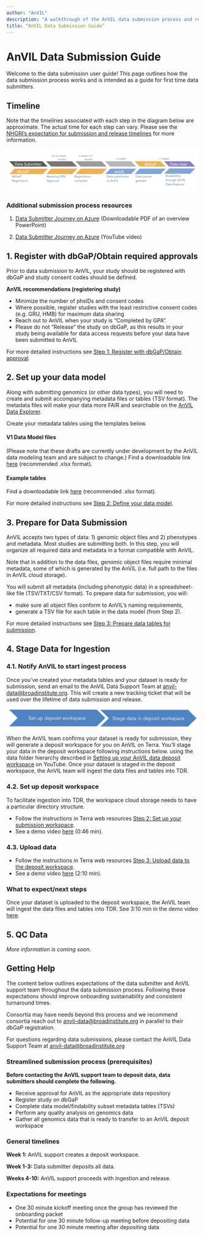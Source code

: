 ```yaml
---
author: "AnVIL"
description: "A walkthrough of the AnVIL data submission process and requirements."
title: “AnVIL Data Submission Guide”
---
```


# AnVIL Data Submission Guide

<hero>

Welcome to the data submission user guide!  This page outlines how the data submission process works and is intended as a guide for first time data submitters.

</hero>

## Timeline

Note that the timelines associated with each step in the diagram below are approximate.  The actual time for each step can vary.  Please see the [NHGRI’s expectation for submission and release timelines](https://www.genome.gov/about-nhgri/Policies-Guidance/Data-Sharing-Policies-and-Expectations#timeline) for more information.

<figure-styles shadowless=true>

![Timeline](../_images/data-submitters/timeline.png)

</figure-styles>

### Additional submission process resources

1. [Data Submitter Journey on Azure](https://drive.google.com/file/d/1SKie8-4k1wzzlcm52iyJFYLPmuOv6U8g/view) (Downloadable PDF of an overview PowerPoint)

2. [Data Submitter Journey on Azure](https://youtu.be/3T8aKy0zqH4?si=c6Ea05quEnGqwC8y) (YouTube video)

## 1. Register with dbGaP/Obtain required approvals

Prior to data submission to AnVIL, your study should be registered with dbGaP and study consent codes should be defined.

**AnVIL recommendations (registering study)**
- Minimize the number of phsIDs and consent codes
- Where possible, register studies with the least restrictive consent codes (e.g. GRU, HMB) for maximum data sharing
- Reach out to AnVIL when your study is “Completed by GPA”.
- Please do not “Release” the study on dbGaP, as this results in your study being available for data access requests before your data have been submitted to AnVIL

For more detailed instructions see [Step 1: Register with dbGaP/Obtain approval](/learn/data-submitters/submission-guide/data-approval-process). 

## 2. Set up your data model

Along with submitting genomics (or other data types), you will need to create and submit accompanying metadata files or tables (TSV format).  The metadata files will make your data more FAIR and searchable on the [AnVIL Data Explorer](https://explore.anvilproject.org/datasets).  

Create your metadata tables using the templates below. 

#### V1 Data Model files 

(Please note that these drafts are currently under development by the AnVIL data modeling team and are subject to change.) Find a downloadable link [here](https://docs.google.com/spreadsheets/d/16gik9Y1mWqOo6DAlFu1ygFGb3XVgTzOz/edit#gid=1482408180) (recommended .xlsx format).

#### Example tables 

Find a downloadable link [here](https://docs.google.com/spreadsheets/d/1XCTakFlc3N8zrDHav4AKuUaU68DwNFtrRoYP8fCrL4k/edit#gid=2080504935) (recommended .xlsx format).

For more detailed instructions see [Step 2: Define your data model](/learn/data-submitters/submission-guide/set-up-a-data-model). 

## 3. Prepare for Data Submission

AnVIL accepts two types of data: 1) genomic object files and 2) phenotypes and metadata. Most studies are submitting both. In this step, you will organize all required data and metadata in a format compatible with AnVIL.

Note that in addition to the data files, genomic object files require minimal metadata, some of which is generated by the AnVIL (i.e. full path to the files in AnVIL cloud storage).

You will submit all metadata (including phenotypic data) in a spreadsheet-like file (TSV/TXT/CSV format). To prepare data for submission, you will:

- make sure all object files conform to AnVIL’s naming requirements,
- generate a TSV file for each table in the data model (from Step 2).

For more detailed instructions see [Step 3: Prepare data tables for submission](/learn/data-submitters/submission-guide/prepare-for-submission). 

## 4. Stage Data for Ingestion

### 4.1. Notify AnVIL to start ingest process
Once you’ve created your metadata tables and your dataset is ready for submission, send an email to the AnVIL Data Support Team at [anvil-data@broadinstitute.org](mailto:anvil-data@broadinstitute.org).  This will create a new tracking ticket that will be used over the lifetime of data submission and release.

<figure-styles shadowless=true>

![Ingest Process](../_images/data-submitters/ingest-process.png)

</figure-styles>

When the AnVIL team confirms your dataset is ready for submission, they will generate a deposit workspace for you on AnVIL on Terra.  You’ll stage your data in the deposit workspace  following instructions below. using the data folder hierarchy described in [Setting up your AnVIL data deposit workspace](https://youtu.be/uUcanwjlIzA?si=yY5klWWREdCYyGml) on YouTube.  Once your dataset is staged in the deposit workspace, the AnVIL team will ingest the data files and tables into TDR.

### 4.2. Set up deposit workspace

To facilitate ingestion into TDR, the workspace cloud storage needs to have a particular directory structure. 

- Follow the instructions in Terra web resources [Step 2: Set up your submission workspace](https://support.terra.bio/hc/en-us/articles/20227904029083-Terra-on-Azure-AnVIL-data-submitter-s-guide#h_01HEQSB0F99SN957E2S0AB13G0).  
- See a demo video [here](https://youtu.be/uUcanwjlIzA?si=YxGG8L-oJtDN9P4s) (0:46 min).

### 4.3. Upload data 

- Follow the instructions in Terra web resources [Step 3: Upload data to the deposit workspace](https://support.terra.bio/hc/en-us/articles/20227904029083-Terra-on-Azure-AnVIL-data-submitter-s-guide#h_01HEQT6P4G8DTYE4Q4J33WJXDW).  
- See a demo video [here](https://youtu.be/uUcanwjlIzA?si=YxGG8L-oJtDN9P4s) (2:10 min).

### What to expect/next steps

Once your dataset is uploaded to the deposit workspace, the AnVIL team will ingest the data files and tables into TDR. See 3:10 min in the demo video [here](https://youtu.be/uUcanwjlIzA?si=YxGG8L-oJtDN9P4s). 

## 5. QC Data

*More information is coming soon.*

## Getting Help

The content below outlines expectations of the data submitter and AnVIL support team throughout the data submission process.  Following these expectations should improve onboarding sustainability and consistent turnaround times.

Consortia may have needs beyond this process and we recommend consortia reach out to [anvil-data@broadinstitute.org](sendto:anvil-data@broadinstitute.org) in parallel to their dbGaP registration.

For questions regarding data submissions, please contact the AnVIL Data Support Team at [anvil-data@broadinstitute.org](sendto:anvil-data@broadinstitute.org)

### Streamlined submission process (prerequisites)

**Before contacting the AnVIL support team to deposit data, data submitters should complete the following.**
- Receive approval for AnVIL as the appropriate data repository
- Register study on dbGaP
- Complete data model/findability subset metadata tables (TSVs)
- Perform any quality analysis on genomics data
- Gather all genomics data that is ready to transfer to an AnVIL deposit workspace 

### General timelines

**Week 1:** AnVIL support creates a deposit workspace.

**Week 1-3:** Data submitter deposits all data.

**Weeks 4-10:** AnVIL support proceeds with ingestion and release.

### Expectations for meetings

- One 30 minute kickoff meeting once the group has reviewed the onboarding packet
- Potential for one 30 minute follow-up meeting before depositing data
- Potential for one 30 minute meeting after depositing data
